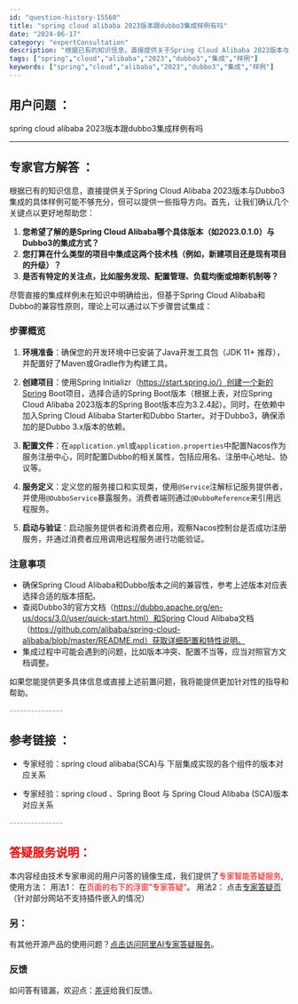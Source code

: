 ```yaml
---
id: "question-history-15560"
title: "spring cloud alibaba 2023版本跟dubbo3集成样例有吗"
date: "2024-06-17"
category: "expertConsultation"
description: "根据已有的知识信息，直接提供关于Spring Cloud Alibaba 2023版本与Dubbo3集成的具体样例可能不够充分，但可以提供一些指导方向。首先，让我们确认几个关键点以更好地帮助您：1. **您希望了解的是Spring Cloud Alibaba哪个具体版本（如2023.0.1.0）与D"
tags: ["spring","cloud","alibaba","2023","dubbo3","集成","样例"]
keywords: ["spring","cloud","alibaba","2023","dubbo3","集成","样例"]
---
```


## 用户问题 ： 
 spring cloud alibaba 2023版本跟dubbo3集成样例有吗  

---------------
## 专家官方解答 ：

根据已有的知识信息，直接提供关于Spring Cloud Alibaba 2023版本与Dubbo3集成的具体样例可能不够充分，但可以提供一些指导方向。首先，让我们确认几个关键点以更好地帮助您：

1. **您希望了解的是Spring Cloud Alibaba哪个具体版本（如2023.0.1.0）与Dubbo3的集成方式？**
2. **您打算在什么类型的项目中集成这两个技术栈（例如，新建项目还是现有项目的升级）？**
3. **是否有特定的关注点，比如服务发现、配置管理、负载均衡或熔断机制等？**

尽管直接的集成样例未在知识中明确给出，但基于Spring Cloud Alibaba和Dubbo的兼容性原则，理论上可以通过以下步骤尝试集成：

### 步骤概览
1. **环境准备**：确保您的开发环境中已安装了Java开发工具包（JDK 11+ 推荐），并配置好了Maven或Gradle作为构建工具。

2. **创建项目**：使用Spring Initializr（https://start.spring.io/）创建一个新的Spring Boot项目，选择合适的Spring Boot版本（根据上表，对应Spring Cloud Alibaba 2023版本的Spring Boot版本应为3.2.4起）。同时，在依赖中加入Spring Cloud Alibaba Starter和Dubbo Starter。对于Dubbo3，确保添加的是Dubbo 3.x版本的依赖。

3. **配置文件**：在`application.yml`或`application.properties`中配置Nacos作为服务注册中心，同时配置Dubbo的相关属性，包括应用名、注册中心地址、协议等。

4. **服务定义**：定义您的服务接口和实现类，使用`@Service`注解标记服务提供者，并使用`@DubboService`暴露服务。消费者端则通过`@DubboReference`来引用远程服务。

5. **启动与验证**：启动服务提供者和消费者应用，观察Nacos控制台是否成功注册服务，并通过消费者应用调用远程服务进行功能验证。

### 注意事项
- 确保Spring Cloud Alibaba和Dubbo版本之间的兼容性，参考上述版本对应表选择合适的版本搭配。
- 查阅Dubbo3的官方文档（https://dubbo.apache.org/en-us/docs/3.0/user/quick-start.html）和Spring Cloud Alibaba文档（https://github.com/alibaba/spring-cloud-alibaba/blob/master/README.md）获取详细配置和特性说明。
- 集成过程中可能会遇到的问题，比如版本冲突、配置不当等，应当对照官方文档调整。

如果您能提供更多具体信息或直接上述前置问题，我将能提供更加针对性的指导和帮助。


<font color="#949494">---------------</font> 


## 参考链接 ：

* 专家经验：spring cloud alibaba(SCA)与 下层集成实现的各个组件的版本对应关系 
 
 * 专家经验：spring cloud 、Spring Boot 与 Spring Cloud Alibaba (SCA)版本对应关系 


 <font color="#949494">---------------</font> 
 


## <font color="#FF0000">答疑服务说明：</font> 

本内容经由技术专家审阅的用户问答的镜像生成，我们提供了<font color="#FF0000">专家智能答疑服务</font>,使用方法：
用法1： 在<font color="#FF0000">页面的右下的浮窗”专家答疑“</font>。
用法2： 点击[专家答疑页](https://answer.opensource.alibaba.com/docs/intro)（针对部分网站不支持插件嵌入的情况）
### 另：


有其他开源产品的使用问题？[点击访问阿里AI专家答疑服务](https://answer.opensource.alibaba.com/docs/intro)。
### 反馈
如问答有错漏，欢迎点：[差评](https://ai.nacos.io/user/feedbackByEnhancerGradePOJOID?enhancerGradePOJOId=15585)给我们反馈。

